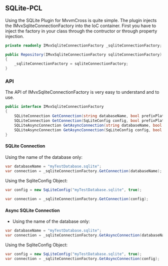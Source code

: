 ## SQLite-PCL

Using the SQLite Plugin for MvvmCross is quite simple. The plugin injects the IMvxSqliteConnectionFactory into the IoC container. First you have to inject the factory in your class through the contructor or through property injection.

```c#
private readonly IMvxSqliteConnectionFactory _sqliteConnectionFactory;

public Repository(IMvxSqliteConnectionFactory sqliteConnectionFactory)
{
    _sqliteConnectionFactory = sqliteConnectionFactory;
}
```

### API

The API of IMvxSqliteConnectionFactory is very easy to understand and to use.

```c#
public interface IMvxSqliteConnectionFactory
{
    SQLiteConnection GetConnection(string databaseName, bool prefixPlatformPath = true);
    SQLiteConnection GetConnection(SqLiteConfig config, bool prefixPlatformPath = true);
    SQLiteAsyncConnection GetAsyncConnection(string databaseName, bool prefixPlatformPath = true);
    SQLiteAsyncConnection GetAsyncConnection(SqLiteConfig config, bool prefixPlatformPath = true);
}
```
#### SQLite Connection

Using the name of the database only:
```c#
var databaseName = "myTestDatabase.sqlite";
var connection = _sqliteConnectionFactory.GetConnection(databaseName);
```

Using the SqliteConfig Object:
```c#
var config = new SqLiteConfig("myTestDatabase.sqlite", true);
                              
var connection = _sqliteConnectionFactory.GetConnection(config);
```

#### Async SQLite Connection

* Using the name of the database only:
```c#
var databaseName = "myTestDatabase.sqlite";
var connection = _sqliteConnectionFactory.GetAsyncConnection(databaseName);
```

Using the SqliteConfig Object:
```c#
var config = new SqLiteConfig("myTestDatabase.sqlite", true);            
var connection = _sqliteConnectionFactory.GetAsyncConnection(config);
```
